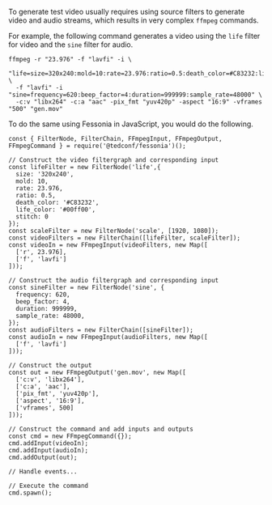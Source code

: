 To generate test video usually requires using source filters to generate
video and audio streams, which results in very complex `ffmpeg` commands.

For example, the following command generates a video using the `life`
filter for video and the `sine` filter for audio.

```{bash}
ffmpeg -r "23.976" -f "lavfi" -i \
  "life=size=320x240:mold=10:rate=23.976:ratio=0.5:death_color=#C83232:life_color=#00ff00:stitch=0,scale=1920:1080" \
  -f "lavfi" -i "sine=frequency=620:beep_factor=4:duration=999999:sample_rate=48000" \
  -c:v "libx264" -c:a "aac" -pix_fmt "yuv420p" -aspect "16:9" -vframes "500" "gen.mov"
```

To do the same using Fessonia in JavaScript, you would do the following.

```{javascript}
const { FilterNode, FilterChain, FFmpegInput, FFmpegOutput, FFmpegCommand } = require('@tedconf/fessonia')();

// Construct the video filtergraph and corresponding input
const lifeFilter = new FilterNode('life',{
  size: '320x240',
  mold: 10,
  rate: 23.976,
  ratio: 0.5,
  death_color: '#C83232',
  life_color: '#00ff00',
  stitch: 0
});
const scaleFilter = new FilterNode('scale', [1920, 1080]);
const videoFilters = new FilterChain([lifeFilter, scaleFilter]);
const videoIn = new FFmpegInput(videoFilters, new Map([
  ['r', 23.976],
  ['f', 'lavfi']
]));

// Construct the audio filtergraph and corresponding input
const sineFilter = new FilterNode('sine', {
  frequency: 620,
  beep_factor: 4,
  duration: 999999,
  sample_rate: 48000,
});
const audioFilters = new FilterChain([sineFilter]);
const audioIn = new FFmpegInput(audioFilters, new Map([
  ['f', 'lavfi']
]));

// Construct the output
const out = new FFmpegOutput('gen.mov', new Map([
  ['c:v', 'libx264'],
  ['c:a', 'aac'],
  ['pix_fmt', 'yuv420p'],
  ['aspect', '16:9'],
  ['vframes', 500]
]));

// Construct the command and add inputs and outputs
const cmd = new FFmpegCommand({});
cmd.addInput(videoIn);
cmd.addInput(audioIn);
cmd.addOutput(out);

// Handle events...

// Execute the command
cmd.spawn();
```
